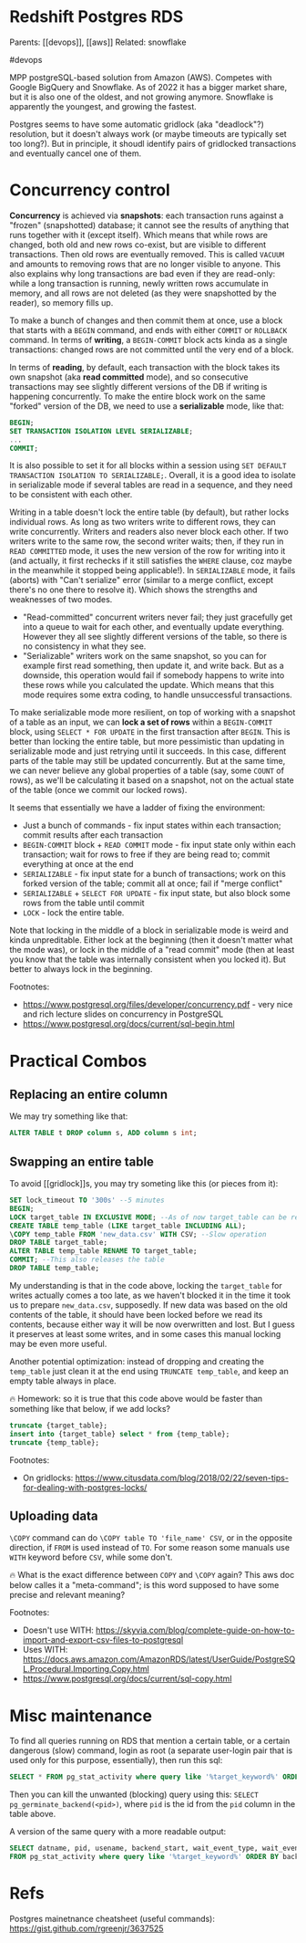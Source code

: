# Redshift Postgres RDS

Parents: [[devops]], [[aws]]
Related: snowflake 

#devops


MPP postgreSQL-based solution from Amazon (AWS). Competes with Google BigQuery and Snowflake. As of 2022 it has a bigger market share, but it is also one of the oldest, and not growing anymore. Snowflake is apparently the youngest, and growing the fastest.

Postgres seems to have some automatic gridlock (aka "deadlock"?) resolution, but it doesn't always work (or maybe timeouts are typically set too long?). But in principle, it shoudl identify pairs of gridlocked transactions and eventually cancel one of them.

# Concurrency control

**Concurrency** is achieved via **snapshots**: each transaction runs against a "frozen" (snapshotted) database; it cannot see the results of anything that runs together with it (except itself). Which means that while rows are changed, both old and new rows co-exist, but are visible to different transactions. Then old rows are eventually removed. This is called `VACUUM` and amounts to removing rows that are no longer visible to anyone. This also explains why long transactions are bad even if they are read-only: while a long transaction is running, newly written rows accumulate in memory, and all rows are not deleted (as they were snapshotted by the reader), so memory fills up.

To make a bunch of changes and then commit them at once, use a block that starts with a `BEGIN` command, and ends with either `COMMIT` or `ROLLBACK` command. In terms of **writing**, a `BEGIN-COMMIT` block acts kinda as a single transactions: changed rows are not committed until the very end of a block.

In terms of **reading**, by default, each transaction with the block takes its own snapshot (aka **read committed** mode), and so consecutive transactions may see slightly different versions of the DB if writing is happening concurrently. To make the entire block work on the same "forked" version of the DB, we need to use a **serializable** mode, like that:
```sql
BEGIN;
SET TRANSACTION ISOLATION LEVEL SERIALIZABLE;
...
COMMIT;
```
It is also possible to set it for all blocks within a session using `SET DEFAULT TRANSACTION ISOLATION TO SERIALIZABLE;`. Overall, it is a good idea to isolate in serializable mode if several tables are read in a sequence, and they need to be consistent with each other.

Writing in a table doesn't lock the entire table (by default), but rather locks individual rows. As long as two writers write to different rows, they can write concurrently. Writers and readers also never block each other. If two writers write to the same row, the second writer waits; then, if they run in `READ COMMITTED` mode, it uses the new version of the row for writing into it (and actually, it first rechecks if it still satisfies the `WHERE` clause, coz maybe in the meanwhile it stopped being applicable!). In `SERIALIZABLE` mode, it fails (aborts) with "Can't serialize" error (similar to a merge conflict, except there's no one there to resolve it). Which shows the strengths and weaknesses of two modes.
* "Read-committed" concurrent writers never fail; they just gracefully get into a queue to wait for each other, and eventually update everything. However they all see slightly different versions of the table, so there is no consistency in what they see. 
* "Serializable" writers work on the same snapshot, so you can for example first read something, then update it, and write back. But as a downside, this operation would fail if somebody happens to write into these rows while you calculated the update. Which means that this mode requires some extra coding, to handle unsuccessful transactions.

To make serializable mode more resilient, on top of working with a snapshot of a table as an input, we can **lock a set of rows** within a `BEGIN-COMMIT` block, using `SELECT * FOR UPDATE` in the first transaction after `BEGIN`. This is better than locking the entire table, but more pessimistic than updating in serializable mode and just retrying until it succeeds. In this case, different parts of the table may still be updated concurrently. But at the same time, we can never believe any global properties of a table (say, some `COUNT` of rows), as we'll be calculating it based on a snapshot, not on the actual state of the table (once we commit our locked rows).

It seems that essentially we have a ladder of fixing the environment:
* Just a bunch of commands - fix input states within each transaction; commit results after each transaction
* `BEGIN-COMMIT` block + `READ COMMIT` mode - fix input state only within each transaction; wait for rows to free if they are being read to; commit everything at once at the end
* `SERIALIZABLE` - fix input state for a bunch of transactions; work on this forked version of the table; commit all at once; fail if "merge conflict"
* `SERIALIZABLE` + `SELECT FOR UPDATE` - fix input state, but also block some rows from the table until commit
* `LOCK` - lock the entire table.

Note that locking in the middle of a block in serializable mode is weird and kinda unpreditable. Either lock at the beginning (then it doesn't matter what the mode was), or lock in the middle of a "read commit" mode (then at least you know that the table was internally consistent when you locked it). But better to always lock in the beginning.

Footnotes:
* https://www.postgresql.org/files/developer/concurrency.pdf - very nice and rich lecture slides on concurrency in PostgreSQL
* https://www.postgresql.org/docs/current/sql-begin.html

# Practical Combos

## Replacing an entire column

We may try something like that:
```sql
ALTER TABLE t DROP column s, ADD column s int;
```

## Swapping an entire table

To avoid [[gridlock]]s, you may try someting like this (or pieces from it):

```sql
SET lock_timeout TO '300s' --5 minutes
BEGIN;
LOCK target_table IN EXCLUSIVE MODE; --As of now target_table can be read, but cannot be written to
CREATE TABLE temp_table (LIKE target_table INCLUDING ALL);
\COPY temp_table FROM 'new_data.csv' WITH CSV; --Slow operation
DROP TABLE target_table;
ALTER TABLE temp_table RENAME TO target_table;
COMMIT; --This also releases the table
DROP TABLE temp_table;
```
My understanding is that in the code above, locking the `target_table` for writes actually comes a too late, as we haven't blocked it in the time it took us to prepare `new_data.csv`, supposedly. If new data was based on the old contents of the table, it should have been locked before we read its contents, because either way it will be now overwritten and lost. But I guess it preserves at least some writes, and in some cases this manual locking may be even more useful.

Another potential optimization: instead of dropping and creating the `temp_table` just clean it at the end using `TRUNCATE temp_table`, and keep an empty table always in place.

🔥 Homework: so it is true that this code above would be faster than something like that below, if we add locks?
```sql
truncate {target_table};
insert into {target_table} select * from {temp_table};
truncate {temp_table};
```

Footnotes:
* On gridlocks: https://www.citusdata.com/blog/2018/02/22/seven-tips-for-dealing-with-postgres-locks/

## Uploading data

`\COPY` command can do `\COPY table TO 'file_name' CSV`, or in the opposite direction, if `FROM` is used instead of `TO`.  For some reason some manuals use `WITH` keyword before `CSV`, while some don't.

🔥 What is the exact difference between `COPY` and `\COPY` again? This aws doc below calles it a "meta-command"; is this word supposed to have some precise and relevant meaning?

Footnotes:
* Doesn't use WITH: https://skyvia.com/blog/complete-guide-on-how-to-import-and-export-csv-files-to-postgresql
* Uses WITH: https://docs.aws.amazon.com/AmazonRDS/latest/UserGuide/PostgreSQL.Procedural.Importing.Copy.html
* https://www.postgresql.org/docs/current/sql-copy.html

# Misc maintenance

To find all queries running on RDS that mention a certain table, or a certain dangerous (slow) command, login as root (a separate user-login pair that is used only for this purpose, essentially), then run this sql:
```sql
SELECT * FROM pg_stat_activity where query like '%target_keyword%' ORDER BY backend_start
```
Then you can kill the unwanted (blocking) query using this:
`SELECT pg_germinate_backend(<pid>)`, where `pid` is the id from the `pid` column in the table above.

A version of the same query with a more readable output:
```sql
SELECT datname, pid, usename, backend_start, wait_event_type, wait_event, state, query
FROM pg_stat_activity where query like '%target_keyword%' ORDER BY backend_start
```

# Refs

Postgres mainetnance cheatsheet (useful commands):
https://gist.github.com/rgreenjr/3637525